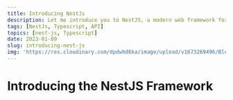 ```yaml
---
title: Introducing NestJs
description: Let me introduce you to NestJS, a modern web framework for building API using Node.js and TypeScript
tags: [NestJs, Typescript, API]
topics: [nest-js, Typescript]  
date: 2023-01-09
slug: introducing-nest-js
img: 'https://res.cloudinary.com/dpdwhd6ka/image/upload/v1673269496/Blog/articles/nuxt-js/helloworld_gnvjcx.png'
---
```


# Introducing the NestJS Framework

